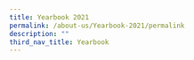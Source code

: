 ```yaml
---
title: Yearbook 2021
permalink: /about-us/Yearbook-2021/permalink
description: ""
third_nav_title: Yearbook
---
```

